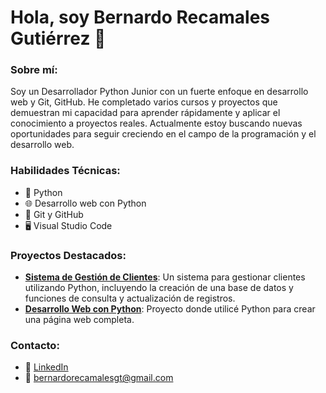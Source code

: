 # Hola, soy Bernardo Recamales Gutiérrez 👋

### Sobre mí:
Soy un Desarrollador Python Junior con un fuerte enfoque en desarrollo web y Git, GitHub. He completado varios cursos y proyectos que demuestran mi capacidad para aprender rápidamente y aplicar el conocimiento a proyectos reales. Actualmente estoy buscando nuevas oportunidades para seguir creciendo en el campo de la programación y el desarrollo web.

### Habilidades Técnicas:
- 🐍 Python
- 🌐 Desarrollo web con Python
- 🔧 Git y GitHub
- 🖥️ Visual Studio Code

### Proyectos Destacados:
- **[Sistema de Gestión de Clientes](https://github.com/Remolino87/tu-repo-de-cliente)**: Un sistema para gestionar clientes utilizando Python, incluyendo la creación de una base de datos y funciones de consulta y actualización de registros.
- **[Desarrollo Web con Python](https://github.com/Remolino87/tu-repo-web)**: Proyecto donde utilicé Python para crear una página web completa.

### Contacto:
- 💼 [LinkedIn](https://www.linkedin.com/in/bernardo-recamales-gutierrez-13b87a2a1/)
- 📧 bernardorecamalesgt@gmail.com

